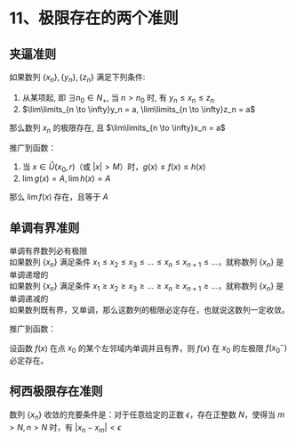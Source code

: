 # 11、极限存在的两个准则

## 夹逼准则

如果数列 $\{x_n\}, \{y_n\}, \{z_n\}$ 满足下列条件:

1. 从某项起, 即 $\exists n_0 \in N_+$, 当 $n > n_0$ 时, 有 $y_n \leqslant x_n \leqslant z_n$
2. $\lim\limits_{n \to \infty}y_n = a, \lim\limits_{n \to \infty}z_n = a$

那么数列 ${x_n}$ 的极限存在, 且 $\lim\limits_{n \to \infty}x_n = a$

推广到函数：

1. 当 $x \in \mathring{U}(x_0, r)$（或 $|x| > M$）时，$g(x) \leqslant f(x) \leqslant h(x)$
2. $\lim{g(x)} = A, \lim{h(x)} = A$

那么 $\lim{f(x)}$ 存在，且等于 $A$

## 单调有界准则

单调有界数列必有极限  
如果数列 $\{x_n\}$ 满足条件 $x_1 \leqslant x_2 \leqslant x_3 \leqslant ... \leqslant x_n \leqslant x_{n+1} \leqslant ...$，就称数列 $\{x_n\}$ 是单调递增的  
如果数列 $\{x_n\}$ 满足条件 $x_1 \geqslant x_2 \geqslant x_3 \geqslant ... \geqslant x_n \geqslant x_{n+1} \geqslant ...$，就称数列 $\{x_n\}$ 是单调递减的  
如果数列既有界，又单调，那么这数列的极限必定存在，也就说这数列一定收敛。

推广到函数：

设函数 $f(x)$ 在点 $x_0$ 的某个左邻域内单调并且有界，则 $f(x)$ 在 $x_0$ 的左极限 $f(x_0^-)$ 必定存在。

## 柯西极限存在准则

数列 $\{x_n\}$ 收敛的充要条件是：对于任意给定的正数 $\epsilon$，存在正整数 $N$，使得当 $m > N, n > N$ 时，有 $|x_n - x_m| < \epsilon$
